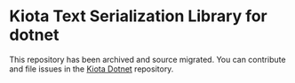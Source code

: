 # Kiota Text Serialization Library for dotnet

This repository has been archived and source migrated. You can contribute and file issues in the [Kiota Dotnet](https://github.com/microsoft/kiota-dotnet) repository. 
